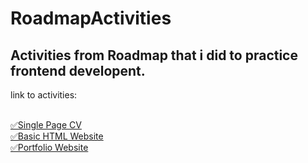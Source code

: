 # RoadmapActivities
<h2>Activities from Roadmap that i did to practice frontend developent.</h2>
<p>link to activities:</p>
<br>
<a href="https://roadmap.sh/projects/single-page-cv">✅Single Page CV</a>
<br>
<a href="https://roadmap.sh/projects/basic-html-website">✅Basic HTML Website</a>
<br>
<a href="https://roadmap.sh/projects/portfolio-website">✅Portfolio Website</a>
